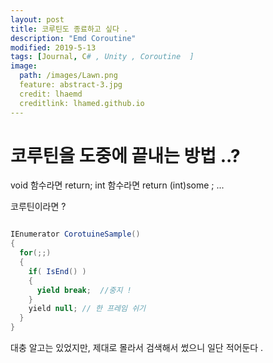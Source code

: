 ```yaml
---
layout: post
title: 코루틴도 종료하고 싶다 . 
description: "Emd Coroutine"
modified: 2019-5-13
tags: [Journal, C# , Unity , Coroutine  ]
image:
  path: /images/Lawn.png
  feature: abstract-3.jpg
  credit: lhaemd
  creditlink: lhamed.github.io
---
```

# 코루틴을 도중에 끝내는 방법 ..?

void 함수라면 return; 
int 함수라면 return (int)some ; 
... 

코루틴이라면 ? 

``` csharp

IEnumerator CorotuineSample()
{
  for(;;)
  {
    if( IsEnd() )
    {
      yield break;  //중지 !
    }
    yield null; // 한 프레임 쉬기 
  }
}
```

대충 알고는 있었지만, 제대로 몰라서 검색해서 썼으니 일단 적어둔다 . 

